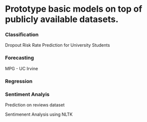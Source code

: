 <h1> Prototype basic models on top of publicly available datasets. </h1>

<h3> Classification </h3>
    <p> Dropout Risk Rate Prediction for University Students </p>

<h3> Forecasting </h3>
    <p> MPG - UC Irvine</p>

<h3> Regression </h3>
    <p> </p>
    <p> </p>

<h3> Sentiment Analyis</h3>
    <p> Prediction on reviews dataset</p>
    <p> Sentimenent Analysis using NLTK </p>

